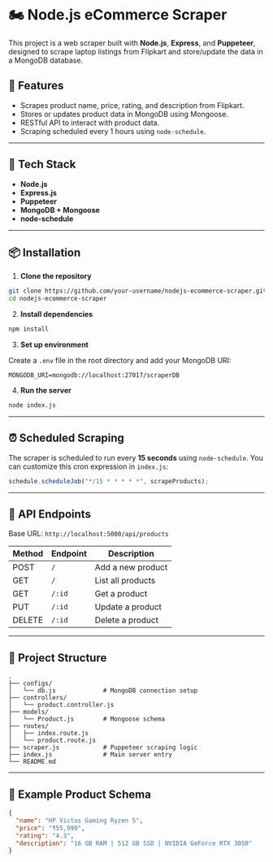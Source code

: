 # 🏍️ Node.js eCommerce Scraper

This project is a web scraper built with **Node.js**, **Express**, and **Puppeteer**, designed to scrape laptop listings from Flipkart and store/update the data in a MongoDB database.

## 🚀 Features

- Scrapes product name, price, rating, and description from Flipkart.
- Stores or updates product data in MongoDB using Mongoose.
- RESTful API to interact with product data.
- Scraping scheduled every 1 hours using `node-schedule`.

---

## 💠 Tech Stack

- **Node.js**
- **Express.js**
- **Puppeteer**
- **MongoDB + Mongoose**
- **node-schedule**

---

## 📦 Installation

1. **Clone the repository**

```bash
git clone https://github.com/your-username/nodejs-ecommerce-scraper.git
cd nodejs-ecommerce-scraper
```

2. **Install dependencies**

```bash
npm install
```

3. **Set up environment**

Create a `.env` file in the root directory and add your MongoDB URI:

```
MONGODB_URI=mongodb://localhost:27017/scraperDB
```

4. **Run the server**

```bash
node index.js
```

---

## ⏰ Scheduled Scraping

The scraper is scheduled to run every **15 seconds** using `node-schedule`. You can customize this cron expression in `index.js`:

```js
schedule.scheduleJob("*/15 * * * * *", scrapeProducts);
```

---

## 🔗 API Endpoints

Base URL: `http://localhost:5000/api/products`

| Method | Endpoint | Description       |
| ------ | -------- | ----------------- |
| POST   | `/`      | Add a new product |
| GET    | `/`      | List all products |
| GET    | `/:id`   | Get a product     |
| PUT    | `/:id`   | Update a product  |
| DELETE | `/:id`   | Delete a product  |

---

## 📁 Project Structure

```
.
├── configs/
│   └── db.js             # MongoDB connection setup
├── controllers/
│   └── product.controller.js
├── models/
│   └── Product.js        # Mongoose schema
├── routes/
│   ├── index.route.js
│   └── product.route.js
├── scraper.js            # Puppeteer scraping logic
├── index.js              # Main server entry
└── README.md
```

---

## 🧪 Example Product Schema

```json
{
  "name": "HP Victus Gaming Ryzen 5",
  "price": "₹55,999",
  "rating": "4.3",
  "description": "16 GB RAM | 512 GB SSD | NVIDIA GeForce RTX 3050"
}
```
